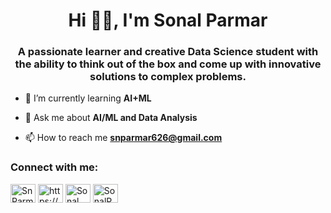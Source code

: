 <h1 align="center">Hi 👋🏻, I'm Sonal Parmar</h1>
<h3 align="center">A passionate learner and creative Data Science student with the ability to think out of the box and come up with innovative solutions to complex problems.</h3>

- 🌱 I’m currently learning **AI+ML**

- 💬 Ask me about **AI/ML and Data Analysis**

- 📫 How to reach me **snparmar626@gmail.com**

<h3 align="left">Connect with me:</h3>
<p align="left">

<a href="https://www.kaggle.com/snparmar" target="_blank">
<img align="center" src="https://raw.githubusercontent.com/rahuldkjain/github-profile-readme-generator/master/src/images/icons/Social/kaggle.svg" alt="SnParmar" height="30" width="40" /></a>
<a href="https://www.linkedin.com/in/sonalparmar-ai/" target="blank">
<img align="center" src="https://raw.githubusercontent.com/rahuldkjain/github-profile-readme-generator/master/src/images/icons/Social/linked-in-alt.svg" alt="https://www.kaggle.com/snparmar" height="30" width="40" /></a>
<a href="https://www.hackerrank.com/profile/snparmar626" target="_blank">
<img align="center" src="https://raw.githubusercontent.com/rahuldkjain/github-profile-readme-generator/master/src/images/icons/Social/hackerrank.svg" alt="Sonal Parmar" height="30" width="40" /></a>
<a href="https://leetcode.com/u/SonalParmar/" target="blank">
<img align="center" src="https://cdn.iconscout.com/icon/free/png-512/free-leetcode-3521542-2944960.png?f=avif&w=256" alt="SonalParmar" height="30" width="40" /></a>
</p>

<a href="https://github-readme-stats.vercel.app/api?username=Sonal24P" target="_blank">
